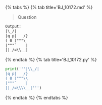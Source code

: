 {% tabs %}
{% tab title='BJ_10172.md' %}

> Question

```txt
Output:
|\_/|
|q p|   /}
( 0 )"""\
|"^"`    |
||_/=\\__|
```

{% endtab %}
{% tab title='BJ_10172.py' %}

```py
print('''|\\_/|
|q p|   /}
( 0 )"""\\
|"^"`    |
||_/=\\\\__|''')
```

{% endtab %}
{% endtabs %}
